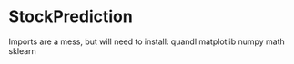 # StockPrediction


Imports are a mess, but will need to install:
quandl
matplotlib
numpy
math
sklearn
